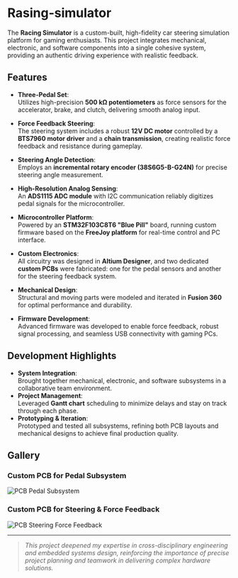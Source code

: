 # Rasing-simulator

The **Racing Simulator** is a custom-built, high-fidelity car steering simulation platform for gaming enthusiasts. This project integrates mechanical, electronic, and software components into a single cohesive system, providing an authentic driving experience with realistic feedback.

## Features

- **Three-Pedal Set**:  
  Utilizes high-precision **500 kΩ potentiometers** as force sensors for the accelerator, brake, and clutch, delivering smooth analog input.

- **Force Feedback Steering**:  
  The steering system includes a robust **12V DC motor** controlled by a **BTS7960 motor driver** and a **chain transmission**, creating realistic force feedback and resistance during gameplay.

- **Steering Angle Detection**:  
  Employs an **incremental rotary encoder (38S6G5-B-G24N)** for precise steering angle measurement.

- **High-Resolution Analog Sensing**:  
  An **ADS1115 ADC module** with I2C communication reliably digitizes pedal signals for the microcontroller.

- **Microcontroller Platform**:  
  Powered by an **STM32F103C8T6 "Blue Pill"** board, running custom firmware based on the **FreeJoy platform** for real-time control and PC interface.

- **Custom Electronics**:  
  All circuitry was designed in **Altium Designer**, and two dedicated **custom PCBs** were fabricated: one for the pedal sensors and another for the steering feedback system.

- **Mechanical Design**:  
  Structural and moving parts were modeled and iterated in **Fusion 360** for optimal performance and durability.

- **Firmware Development**:  
  Advanced firmware was developed to enable force feedback, robust signal processing, and seamless USB connectivity with gaming PCs.

## Development Highlights

- **System Integration**:  
  Brought together mechanical, electronic, and software subsystems in a collaborative team environment.
- **Project Management**:  
  Leveraged **Gantt chart** scheduling to minimize delays and stay on track through each phase.
- **Prototyping & Iteration**:  
  Prototyped and tested all subsystems, refining both PCB layouts and mechanical designs to achieve final production quality.

## Gallery

### Custom PCB for Pedal Subsystem

![PCB Pedal Subsystem](https://images.unsplash.com/photo-1517694712202-14dd9538aa97?auto=format&fit=crop&w=800&q=80)

### Custom PCB for Steering & Force Feedback

![PCB Steering Force Feedback](https://images.unsplash.com/photo-1519389950473-47ba0277781c?auto=format&fit=crop&w=800&q=80)

---

> *This project deepened my expertise in cross-disciplinary engineering and embedded systems design, reinforcing the importance of precise project planning and teamwork in delivering complex hardware solutions.*

